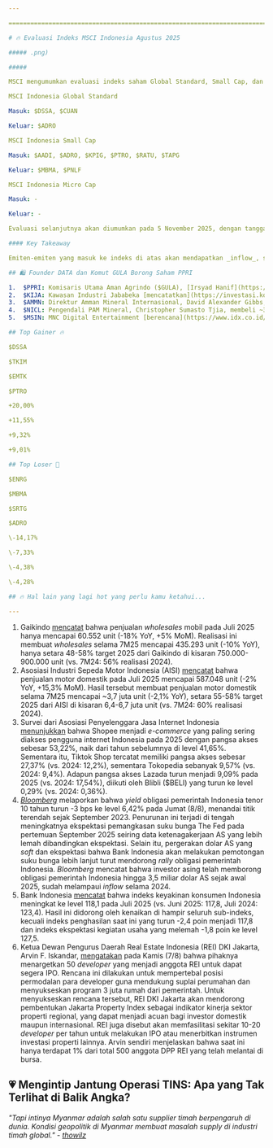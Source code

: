 ```yaml
---

==================================================================================================================================================================================================================================

# 🔥 Evaluasi Indeks MSCI Indonesia Agustus 2025

##### .png)

##### 

MSCI mengumumkan evaluasi indeks saham Global Standard, Small Cap, dan Micro Cap, dengan tanggal efektif pada 27 Agustus 2025. Berikut adalah [rinciannya](https://www.msci.com/indexes/index-resources/index-review):

MSCI Indonesia Global Standard

Masuk: $DSSA, $CUAN

Keluar: $ADRO

MSCI Indonesia Small Cap

Masuk: $AADI, $ADRO, $KPIG, $PTRO, $RATU, $TAPG

Keluar: $MBMA, $PNLF

MSCI Indonesia Micro Cap

Masuk: -

Keluar: -

Evaluasi selanjutnya akan diumumkan pada 5 November 2025, dengan tanggal efektif 25 November 2025.

#### Key Takeaway

Emiten-emiten yang masuk ke indeks di atas akan mendapatkan _inflow_, sehingga berpotensi menjadi katalis positif bagi pergerakan harga sahamnya. Menyusul kabar ini, mayoritas saham-saham yang masuk ke indeks MSCI ditutup menguat pada hari ini, Jumat (8/8), dengan DSSA (+20%), CUAN (+7,2%), AADI (+2,8%), PTRO (+9%), RATU (+5,4%), dan TAPG (+2,4%) ditutup naik, sementara KPIG melemah (-1,9%). Di sisi lain, saham-saham yang turun kelas dan/atau keluar dari indeks MSCI mengalami pelemahan harga pada hari ini, seperti ADRO (-4,3%), MBMA (-7,3%), dan PNLF (-1,6%).

## 🛍️ Founder DATA dan Komut GULA Borong Saham PPRI

1.  $PPRI: Komisaris Utama Aman Agrindo ($GULA), [Irsyad Hanif](https://www.idx.co.id/StaticData/NewsAndAnnouncement/ANNOUNCEMENTSTOCK/From_EREP/202508/4d45906ec2_6043037400.pdf), membeli 140 juta saham Paperocks Indonesia dengan harga rata-rata 50 rupiah per lembar dari Direktur Utama PPRI, [Catur Jatiwaluyo](https://www.idx.co.id/StaticData/NewsAndAnnouncement/ANNOUNCEMENTSTOCK/From_EREP/202508/4cd2309c01_39fdbc3b27.pdf), pada 7 Agustus 2025. Setelah transaksi ini, kepemilikan Irsyad Hanif di PPRI naik dari 2,6% menjadi 15,6%, sementara kepemilikan Catur Jatiwaluyo turun dari 13% menjadi tidak ada. Dalam transaksi terpisah, _founder_ Remala Abadi ($DATA), [Budi Aditya Erna Mulyanto](https://www.idx.co.id/StaticData/NewsAndAnnouncement/ANNOUNCEMENTSTOCK/From_EREP/202508/7909cd6eaf_4322e23336.pdf), membeli 97,2 juta saham PPRI dengan harga rata-rata 159 rupiah per lembar pada 5 Agustus 2025. Setelah transaksi ini, kepemilikan Budi Aditya Erna Mulyanto di PPRI naik dari 4,65% menjadi 13,69%. Irsyad dan Budi menjelaskan bahwa transaksi ini ditujukan untuk investasi jangka panjang. Sementara Sekretaris Perusahaan PPRI, Dillon Sutandar, [mengatakan](https://market.bisnis.com/read/20250808/192/1900509/jatiwaluyo-pemilik-paperocks-ppri-pensiun-jual-saham-ke-bos-gula-dan-founder-data) bahwa divestasi yang dilakukan Catur ditujukan untuk persiapan pensiun.
2.  $KIJA: Kawasan Industri Jababeka [mencatatkan](https://investasi.kontan.co.id/news/begini-prospek-kinerja-jababeka-kija-dan-rekomendasi-sahamnya) _marketing sales_ sebesar 741 miliar rupiah pada 2Q25 (\-31% YoY, -37% QoQ). Hasil ini membuat _marketing sales_ selama 1H25 mencapai 1,9 triliun rupiah (+13% YoY), setara ~55% target 2025 di level 3,5 triliun rupiah. _Joint venture_ KIJA di Kawasan Industri Kendal tercatat menyumbang 73% dari total _marketing sales_ 1H25.
3.  $AMMN: Direktur Amman Mineral Internasional, David Alexander Gibbs, menjual ~28 juta saham AMMN dengan harga rata-rata 7.492 rupiah per lembar pada 4 Agustus 2025. Total nilai transaksi mencapai ~209,7 miliar rupiah. Setelah [transaksi ini](https://www.idx.co.id/StaticData/NewsAndAnnouncement/ANNOUNCEMENTSTOCK/From_EREP/202508/56338602c9_f610430c51.pdf), porsi kepemilikan langsung David Alexander Gibbs di AMMN turun dari 0,055% menjadi 0,016%.
4.  $NICL: Pengendali PAM Mineral, Christopher Sumasto Tjia, membeli ~3 juta saham NICL dengan harga rata-rata 1.035 rupiah per lembar pada 7 Agustus 2025. Total nilai transaksi mencapai ~3,1 miliar rupiah. Setelah [transaksi ini](https://www.idx.co.id/StaticData/NewsAndAnnouncement/ANNOUNCEMENTSTOCK/From_EREP/202508/a4eb3c63f7_781156be44.pdf), porsi kepemilikan langsung Christopher Sumasto Tjia di NICL naik dari 0,454% menjadi 0,482%.
5.  $MSIN: MNC Digital Entertainment [berencana](https://www.idx.co.id/StaticData/NewsAndAnnouncement/ANNOUNCEMENTSTOCK/From_EREP/202508/1ab1d8d9b4_66b6e528f3.pdf) menggelar _private placement_ hingga ~6,1 miliar saham baru dengan efek dilusi hingga 9,09%, di mana perolehan dana ditujukan untuk memperkuat struktur permodalan perseroan. Harga pelaksanaan dan calon investor belum diumumkan. Rencana ini akan dibahas dalam RUPSLB pada 15 September 2025.

## Top Gainer 🔥

$DSSA

$TKIM

$EMTK

$PTRO

+20,00%

+11,55%

+9,32%

+9,01%

## Top Loser 🤕

$ENRG

$MBMA

$SRTG

$ADRO

\-14,17%

\-7,33%

\-4,38%

\-4,28%

## 🔥 Hal lain yang lagi hot yang perlu kamu ketahui...

---
```


1.  Gaikindo [mencatat](https://industri.kontan.co.id/news/giias-2025-dongkrak-penjualan-mobil-juli-meski-secara-tahunan-masih-lesu) bahwa penjualan _wholesales_ mobil pada Juli 2025 hanya mencapai 60.552 unit (\-18% YoY, +5% MoM). Realisasi ini membuat _wholesales_ selama 7M25 mencapai 435.293 unit (\-10% YoY), hanya setara 48-58% target 2025 dari Gaikindo di kisaran 750.000-900.000 unit (vs. 7M24: 56% realisasi 2024).
2.  Asosiasi Industri Sepeda Motor Indonesia (AISI) [mencatat](https://www.aisi.or.id/statistic/) bahwa penjualan motor domestik pada Juli 2025 mencapai 587.048 unit (\-2% YoY, +15,3% MoM). Hasil tersebut membuat penjualan motor domestik selama 7M25 mencapai ~3,7 juta unit (\-2,1% YoY), setara 55-58% target 2025 dari AISI di kisaran 6,4-6,7 juta unit (vs. 7M24: 60% realisasi 2024).
3.  Survei dari Asosiasi Penyelenggara Jasa Internet Indonesia [menunjukkan](https://tekno.kompas.com/read/2025/08/08/15580527/shopee-raja-marketplace-di-indonesia-tiktok-shop-kedua) bahwa Shopee menjadi _e-commerce_ yang paling sering diakses pengguna internet Indonesia pada 2025 dengan pangsa akses sebesar 53,22%, naik dari tahun sebelumnya di level 41,65%. Sementara itu, Tiktok Shop tercatat memiliki pangsa akses sebesar 27,37% (vs. 2024: 12,2%), sementara Tokopedia sebanyak 9,57% (vs. 2024: 9,4%). Adapun pangsa akses Lazada turun menjadi 9,09% pada 2025 (vs. 2024: 17,54%), diikuti oleh Blibli ($BELI) yang turun ke level 0,29% (vs. 2024: 0,36%).
4.  _[Bloomberg](https://www.bloomberg.com/news/articles/2025-08-08/indonesia-s-benchmark-yield-falls-to-lowest-in-almost-two-years#:~:text=Indonesia's%2010%2Dyear%20bond%20yield,to%20almost%2090%20basis%20points.)_ melaporkan bahwa _yield_ obligasi pemerintah Indonesia tenor 10 tahun turun -3 bps ke level 6,42% pada Jumat (8/8), menandai titik terendah sejak September 2023. Penurunan ini terjadi di tengah meningkatnya ekspektasi pemangkasan suku bunga The Fed pada pertemuan September 2025 seiring data ketenagakerjaan AS yang lebih lemah dibandingkan ekspektasi. Selain itu, pergerakan dolar AS yang _soft_ dan ekspektasi bahwa Bank Indonesia akan melakukan pemotongan suku bunga lebih lanjut turut mendorong _rally_ obligasi pemerintah Indonesia. _Bloomberg_ mencatat bahwa investor asing telah memborong obligasi pemerintah Indonesia hingga 3,5 miliar dolar AS sejak awal 2025, sudah melampaui _inflow_ selama 2024.
5.  Bank Indonesia [mencatat](https://www.bi.go.id/id/publikasi/laporan/Documents/Survei-Konsumen-Juli-2025.pdf) bahwa indeks keyakinan konsumen Indonesia meningkat ke level 118,1 pada Juli 2025 (vs. Juni 2025: 117,8, Juli 2024: 123,4). Hasil ini didorong oleh kenaikan di hampir seluruh sub-indeks, kecuali indeks penghasilan saat ini yang turun -2,4 poin menjadi 117,8 dan indeks ekspektasi kegiatan usaha yang melemah -1,8 poin ke level 127,5.
6.  Ketua Dewan Pengurus Daerah Real Estate Indonesia (REI) DKI Jakarta, Arvin F. Iskandar, [mengatakan](https://ekonomi.bisnis.com/read/20250807/47/1900364/rei-dorong-50-pengembang-cari-modal-program-3-juta-rumah-via-ipo) pada Kamis (7/8) bahwa pihaknya menargetkan 50 _developer_ yang menjadi anggota REI untuk dapat segera IPO. Rencana ini dilakukan untuk mempertebal posisi permodalan para developer guna mendukung suplai perumahan dan menyukseskan program 3 juta rumah dari pemerintah. Untuk menyukseskan rencana tersebut, REI DKI Jakarta akan mendorong pembentukan Jakarta Property Index sebagai indikator kinerja sektor properti regional, yang dapat menjadi acuan bagi investor domestik maupun internasional. REI juga disebut akan memfasilitasi sekitar 10-20 _developer_ per tahun untuk melakukan IPO atau menerbitkan instrumen investasi properti lainnya. Arvin sendiri menjelaskan bahwa saat ini hanya terdapat 1% dari total 500 anggota DPP REI yang telah melantai di bursa.

## 💗 Mengintip Jantung Operasi TINS: Apa yang Tak Terlihat di Balik Angka?

###### _"Tapi intinya Myanmar adalah salah satu supplier timah berpengaruh di dunia. Kondisi geopolitik di Myanmar membuat masalah supply di industri timah global." -_ _[thowilz](https://stockbit.com/thowilz?source=)_

#####
